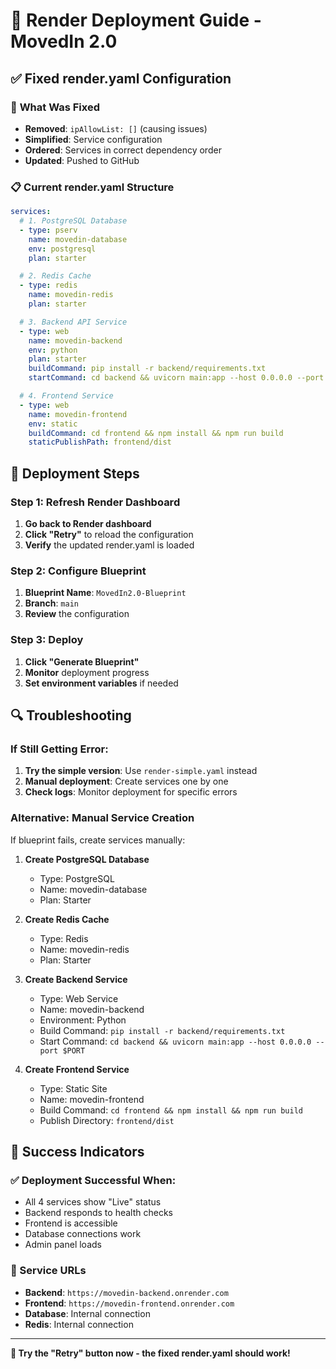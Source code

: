 # 🚀 **Render Deployment Guide - MovedIn 2.0**

## ✅ **Fixed render.yaml Configuration**

### 🔧 **What Was Fixed**
- **Removed**: `ipAllowList: []` (causing issues)
- **Simplified**: Service configuration
- **Ordered**: Services in correct dependency order
- **Updated**: Pushed to GitHub

### 📋 **Current render.yaml Structure**
```yaml
services:
  # 1. PostgreSQL Database
  - type: pserv
    name: movedin-database
    env: postgresql
    plan: starter

  # 2. Redis Cache
  - type: redis
    name: movedin-redis
    plan: starter

  # 3. Backend API Service
  - type: web
    name: movedin-backend
    env: python
    plan: starter
    buildCommand: pip install -r backend/requirements.txt
    startCommand: cd backend && uvicorn main:app --host 0.0.0.0 --port $PORT

  # 4. Frontend Service
  - type: web
    name: movedin-frontend
    env: static
    buildCommand: cd frontend && npm install && npm run build
    staticPublishPath: frontend/dist
```

## 🎯 **Deployment Steps**

### **Step 1: Refresh Render Dashboard**
1. **Go back to Render dashboard**
2. **Click "Retry"** to reload the configuration
3. **Verify** the updated render.yaml is loaded

### **Step 2: Configure Blueprint**
1. **Blueprint Name**: `MovedIn2.0-Blueprint`
2. **Branch**: `main`
3. **Review** the configuration

### **Step 3: Deploy**
1. **Click "Generate Blueprint"**
2. **Monitor** deployment progress
3. **Set environment variables** if needed

## 🔍 **Troubleshooting**

### **If Still Getting Error:**
1. **Try the simple version**: Use `render-simple.yaml` instead
2. **Manual deployment**: Create services one by one
3. **Check logs**: Monitor deployment for specific errors

### **Alternative: Manual Service Creation**
If blueprint fails, create services manually:

1. **Create PostgreSQL Database**
   - Type: PostgreSQL
   - Name: movedin-database
   - Plan: Starter

2. **Create Redis Cache**
   - Type: Redis
   - Name: movedin-redis
   - Plan: Starter

3. **Create Backend Service**
   - Type: Web Service
   - Name: movedin-backend
   - Environment: Python
   - Build Command: `pip install -r backend/requirements.txt`
   - Start Command: `cd backend && uvicorn main:app --host 0.0.0.0 --port $PORT`

4. **Create Frontend Service**
   - Type: Static Site
   - Name: movedin-frontend
   - Build Command: `cd frontend && npm install && npm run build`
   - Publish Directory: `frontend/dist`

## 🎉 **Success Indicators**

### **✅ Deployment Successful When:**
- All 4 services show "Live" status
- Backend responds to health checks
- Frontend is accessible
- Database connections work
- Admin panel loads

### **🔗 Service URLs**
- **Backend**: `https://movedin-backend.onrender.com`
- **Frontend**: `https://movedin-frontend.onrender.com`
- **Database**: Internal connection
- **Redis**: Internal connection

---

**🚀 Try the "Retry" button now - the fixed render.yaml should work!** 